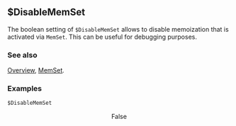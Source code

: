 ## $DisableMemSet

The boolean setting of `$DisableMemSet` allows to disable memoization that is activated via `MemSet`. This can be useful for debugging purposes.

### See also

[Overview](Extra/FeynCalc.md), [MemSet](MemSet.md).

### Examples

```mathematica
$DisableMemSet
```

$$\text{False}$$
